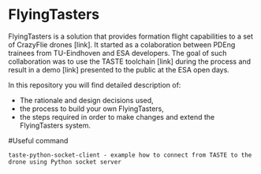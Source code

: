 # FlyingTasters

FlyingTasters is a solution that provides formation flight capabilities to a set of CrazyFlie drones [link]. It started as a colaboration between PDEng trainees from TU-Eindhoven and ESA developers. The goal of such collaboration was to use the TASTE toolchain [link] during the process and result in a demo [link] presented to the public at the ESA open days.

In this repository you will find detailed description of:

* The rationale and design decisions used,
* the process to build your own FlyingTasters,
* the steps required in order to make changes and extend the FlyingTasters system.

#Useful command

```taste-python-socket-client - example how to connect from TASTE to the drone using Python socket server```
